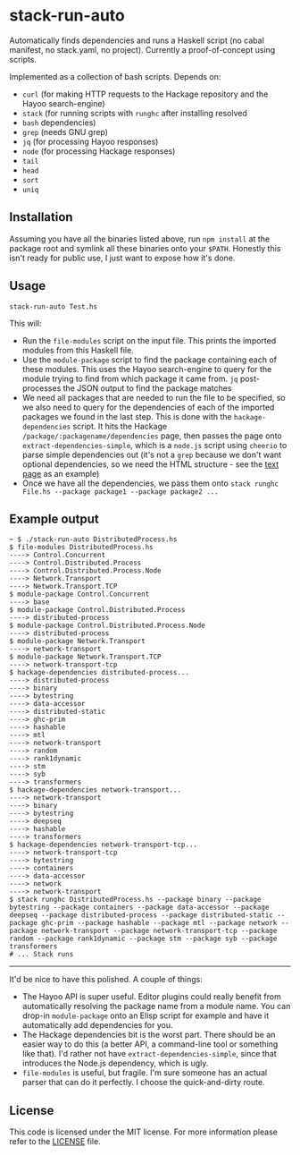 stack-run-auto
==============
Automatically finds dependencies and runs a Haskell script (no cabal manifest,
no stack.yaml, no project). Currently a proof-of-concept using scripts.

Implemented as a collection of bash scripts. Depends on:
- `curl` (for making HTTP requests to the Hackage repository and the Hayoo
  search-engine)
- `stack` (for running scripts with `runghc` after installing resolved
- `bash`
  dependencies)
- `grep` (needs GNU grep)
- `jq` (for processing Hayoo responses)
- `node` (for processing Hackage responses)
- `tail`
- `head`
- `sort`
- `uniq`

## Installation
Assuming you have all the binaries listed above, run `npm install` at the
package root and symlink all these binaries onto your `$PATH`. Honestly this
isn't ready for public use, I just want to expose how it's done.

## Usage
```
stack-run-auto Test.hs
```

This will:
- Run the `file-modules` script on the input file. This prints the imported
  modules from this Haskell file.
- Use the `module-package` script to find the package containing each of these
  modules. This uses the Hayoo search-engine to query for the module trying to
  find from which package it came from. `jq` post-processes the JSON output to
  find the package matches
- We need all packages that are needed to run the file to be specified, so we
  also need to query for the dependencies of each of the imported packages we
  found in the last step. This is done with the `hackage-dependencies` script.
  It hits the Hackage `/package/:packagename/dependencies` page, then passes the
  page onto `extract-dependencies-simple`, which is a `node.js` script using
  `cheerio` to parse simple dependencies out (it's not a `grep` because we don't
  want optional dependencies, so we need the HTML structure - see the
  [text page](http://hackage.haskell.org/package/text/dependencies) as an
  example)
- Once we have all the dependencies, we pass them onto
  `stack runghc File.hs --package package1 --package package2 ...`

## Example output
```
~ $ ./stack-run-auto DistributedProcess.hs
$ file-modules DistributedProcess.hs
----> Control.Concurrent
----> Control.Distributed.Process
----> Control.Distributed.Process.Node
----> Network.Transport
----> Network.Transport.TCP
$ module-package Control.Concurrent
----> base
$ module-package Control.Distributed.Process
----> distributed-process
$ module-package Control.Distributed.Process.Node
----> distributed-process
$ module-package Network.Transport
----> network-transport
$ module-package Network.Transport.TCP
----> network-transport-tcp
$ hackage-dependencies distributed-process...
----> distributed-process
----> binary
----> bytestring
----> data-accessor
----> distributed-static
----> ghc-prim
----> hashable
----> mtl
----> network-transport
----> random
----> rank1dynamic
----> stm
----> syb
----> transformers
$ hackage-dependencies network-transport...
----> network-transport
----> binary
----> bytestring
----> deepseq
----> hashable
----> transformers
$ hackage-dependencies network-transport-tcp...
----> network-transport-tcp
----> bytestring
----> containers
----> data-accessor
----> network
----> network-transport
$ stack runghc DistributedProcess.hs --package binary --package bytestring --package containers --package data-accessor --package deepseq --package distributed-process --package distributed-static --package ghc-prim --package hashable --package mtl --package network --package network-transport --package network-transport-tcp --package random --package rank1dynamic --package stm --package syb --package transformers
# ... Stack runs
```

- - -

It'd be nice to have this polished. A couple of things:
- The Hayoo API is super useful. Editor plugins could really benefit from
  automatically resolving the package name from a module name. You can drop-in
  `module-package` onto an Elisp script for example and have it automatically
  add dependencies for you.
- The Hackage dependencies bit is the worst part. There should be an easier way
  to do this (a better API, a command-line tool or something like that). I'd
  rather not have `extract-dependencies-simple`, since that introduces the
  Node.js dependency, which is ugly.
- `file-modules` is useful, but fragile. I'm sure someone has an actual parser
  that can do it perfectly. I choose the quick-and-dirty route.

## License
This code is licensed under the MIT license. For more information please refer
to the [LICENSE](/LICENSE) file.
